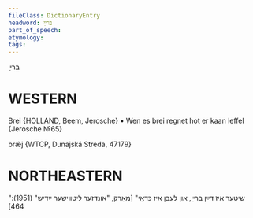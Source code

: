 ```yaml
---
fileClass: DictionaryEntry
headword: ברײַ
part_of_speech: 
etymology: 
tags: 
---
```

ברײַ

WESTERN
========

Brei {HOLLAND, Beem, Jerosche}
	•	Wen es brei regnet hot er kaan leffel {Jerosche №65}

brǽj {WTCP, Dunajská Streda, 47179}

NORTHEASTERN
==============

"שיטער איז דײַן ברײַ, און לעבן איז כּדאַי"
[מאַרק, "אונדזער ליטווישער ייִדיש" (1951): 464]